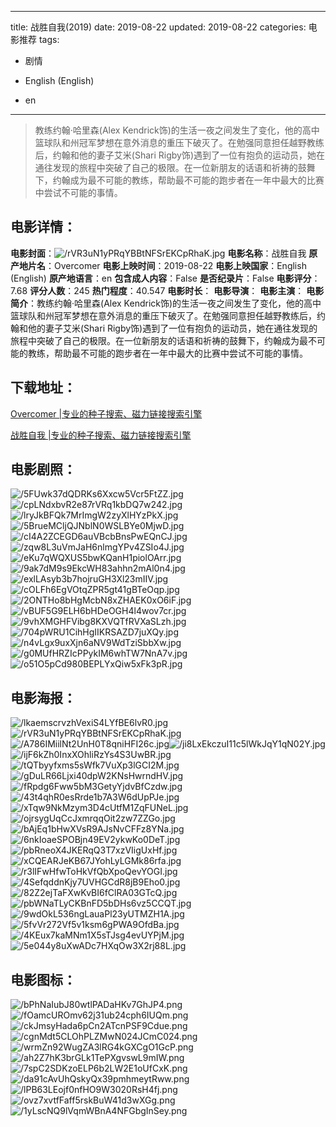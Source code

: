 
---
title: 战胜自我(2019)
date: 2019-08-22
updated: 2019-08-22
categories: 电影推荐
tags:
- 剧情

- English (English)
- en
---


> 教练约翰·哈里森(Alex Kendrick饰)的生活一夜之间发生了变化，他的高中篮球队和州冠军梦想在意外消息的重压下破灭了。在勉强同意担任越野教练后，约翰和他的妻子艾米(Shari Rigby饰)遇到了一位有抱负的运动员，她在通往发现的旅程中突破了自己的极限。在一位新朋友的话语和祈祷的鼓舞下，约翰成为最不可能的教练，帮助最不可能的跑步者在一年中最大的比赛中尝试不可能的事情。

## **电影详情**：

**电影封面**：<img src="https://image.tmdb.org/t/p/w200/rVR3uN1yPRqYBBtNFSrEKCpRhaK.jpg" alt="/rVR3uN1yPRqYBBtNFSrEKCpRhaK.jpg" title="/rVR3uN1yPRqYBBtNFSrEKCpRhaK.jpg">
**电影名称**：战胜自我
**原产地片名**：Overcomer
**电影上映时间**：2019-08-22
**电影上映国家**：English (English)
**原产地语言**：en
**包含成人内容**：False
**是否纪录片**：False
**电影评分**：7.68
**评分人数**：245
**热门程度**：40.547
**电影时长**：
**电影导演**：
**电影主演**：
**电影简介**：教练约翰·哈里森(Alex Kendrick饰)的生活一夜之间发生了变化，他的高中篮球队和州冠军梦想在意外消息的重压下破灭了。在勉强同意担任越野教练后，约翰和他的妻子艾米(Shari Rigby饰)遇到了一位有抱负的运动员，她在通往发现的旅程中突破了自己的极限。在一位新朋友的话语和祈祷的鼓舞下，约翰成为最不可能的教练，帮助最不可能的跑步者在一年中最大的比赛中尝试不可能的事情。

## **下载地址**：
[Overcomer |专业的种子搜索、磁力链接搜索引擎](https://movie.amd794.com:2083/?search=Overcomer&ordering=&mode=match_phrase&page_size=10&page=1)

[战胜自我 |专业的种子搜索、磁力链接搜索引擎](https://movie.amd794.com:2083/?search=%E6%88%98%E8%83%9C%E8%87%AA%E6%88%91&ordering=&mode=match_phrase&page_size=10&page=1)
 

## **电影剧照**：
<img src="https://image.tmdb.org/t/p/original/5FUwk37dQDRKs6Xxcw5Vcr5FtZZ.jpg" alt="/5FUwk37dQDRKs6Xxcw5Vcr5FtZZ.jpg" title="/5FUwk37dQDRKs6Xxcw5Vcr5FtZZ.jpg"><img src="https://image.tmdb.org/t/p/original/cpLNdxbvR2e87rVRq1kbDQ7w242.jpg" alt="/cpLNdxbvR2e87rVRq1kbDQ7w242.jpg" title="/cpLNdxbvR2e87rVRq1kbDQ7w242.jpg"><img src="https://image.tmdb.org/t/p/original/lryJkBFQk7MrImgW2zyXlHYzPkX.jpg" alt="/lryJkBFQk7MrImgW2zyXlHYzPkX.jpg" title="/lryJkBFQk7MrImgW2zyXlHYzPkX.jpg"><img src="https://image.tmdb.org/t/p/original/5BrueMCljQJNblN0WSLBYe0MjwD.jpg" alt="/5BrueMCljQJNblN0WSLBYe0MjwD.jpg" title="/5BrueMCljQJNblN0WSLBYe0MjwD.jpg"><img src="https://image.tmdb.org/t/p/original/cI4A2ZCEGD6auVBcbBnsPwEQnCJ.jpg" alt="/cI4A2ZCEGD6auVBcbBnsPwEQnCJ.jpg" title="/cI4A2ZCEGD6auVBcbBnsPwEQnCJ.jpg"><img src="https://image.tmdb.org/t/p/original/zqw8L3uVmJaH6nlmgYPv4ZSIo4J.jpg" alt="/zqw8L3uVmJaH6nlmgYPv4ZSIo4J.jpg" title="/zqw8L3uVmJaH6nlmgYPv4ZSIo4J.jpg"><img src="https://image.tmdb.org/t/p/original/eKu7qWQXUS5bwKQanH1piolOArr.jpg" alt="/eKu7qWQXUS5bwKQanH1piolOArr.jpg" title="/eKu7qWQXUS5bwKQanH1piolOArr.jpg"><img src="https://image.tmdb.org/t/p/original/9ak7dM9s9EkcWH83ahhn2mAl0n4.jpg" alt="/9ak7dM9s9EkcWH83ahhn2mAl0n4.jpg" title="/9ak7dM9s9EkcWH83ahhn2mAl0n4.jpg"><img src="https://image.tmdb.org/t/p/original/exlLAsyb3b7hojruGH3Xl23mIIV.jpg" alt="/exlLAsyb3b7hojruGH3Xl23mIIV.jpg" title="/exlLAsyb3b7hojruGH3Xl23mIIV.jpg"><img src="https://image.tmdb.org/t/p/original/cOLFh6EgVOtqZPR5gt41gBTeOqp.jpg" alt="/cOLFh6EgVOtqZPR5gt41gBTeOqp.jpg" title="/cOLFh6EgVOtqZPR5gt41gBTeOqp.jpg"><img src="https://image.tmdb.org/t/p/original/2ONTHo8bHgMcbN8xZHAEK0xO6iF.jpg" alt="/2ONTHo8bHgMcbN8xZHAEK0xO6iF.jpg" title="/2ONTHo8bHgMcbN8xZHAEK0xO6iF.jpg"><img src="https://image.tmdb.org/t/p/original/vBUF5G9ELH6bHDeOGH4l4wov7cr.jpg" alt="/vBUF5G9ELH6bHDeOGH4l4wov7cr.jpg" title="/vBUF5G9ELH6bHDeOGH4l4wov7cr.jpg"><img src="https://image.tmdb.org/t/p/original/9vhXMGHFVibg8KXVQTfRVXaSLzh.jpg" alt="/9vhXMGHFVibg8KXVQTfRVXaSLzh.jpg" title="/9vhXMGHFVibg8KXVQTfRVXaSLzh.jpg"><img src="https://image.tmdb.org/t/p/original/704pWRU1CihHgIIKRSAZD7juXQy.jpg" alt="/704pWRU1CihHgIIKRSAZD7juXQy.jpg" title="/704pWRU1CihHgIIKRSAZD7juXQy.jpg"><img src="https://image.tmdb.org/t/p/original/n4vLgx9uxXjn6aNV9WdTziSbbXw.jpg" alt="/n4vLgx9uxXjn6aNV9WdTziSbbXw.jpg" title="/n4vLgx9uxXjn6aNV9WdTziSbbXw.jpg"><img src="https://image.tmdb.org/t/p/original/g0MUfHRZIcPPykIM6whTW7NnA7v.jpg" alt="/g0MUfHRZIcPPykIM6whTW7NnA7v.jpg" title="/g0MUfHRZIcPPykIM6whTW7NnA7v.jpg"><img src="https://image.tmdb.org/t/p/original/o51O5pCd980BEPLYxQiw5xFk3pR.jpg" alt="/o51O5pCd980BEPLYxQiw5xFk3pR.jpg" title="/o51O5pCd980BEPLYxQiw5xFk3pR.jpg">

## **电影海报**：
<img src="https://image.tmdb.org/t/p/original/lkaemscrvzhVexiS4LYfBE6lvR0.jpg" alt="/lkaemscrvzhVexiS4LYfBE6lvR0.jpg" title="/lkaemscrvzhVexiS4LYfBE6lvR0.jpg"><img src="https://image.tmdb.org/t/p/original/rVR3uN1yPRqYBBtNFSrEKCpRhaK.jpg" alt="/rVR3uN1yPRqYBBtNFSrEKCpRhaK.jpg" title="/rVR3uN1yPRqYBBtNFSrEKCpRhaK.jpg"><img src="https://image.tmdb.org/t/p/original/A786IMiilNt2UnH0T8qniHFI26c.jpg" alt="/A786IMiilNt2UnH0T8qniHFI26c.jpg" title="/A786IMiilNt2UnH0T8qniHFI26c.jpg"><img src="https://image.tmdb.org/t/p/original/ji8LxEkczuI11c5lWkJqY1qN02Y.jpg" alt="/ji8LxEkczuI11c5lWkJqY1qN02Y.jpg" title="/ji8LxEkczuI11c5lWkJqY1qN02Y.jpg"><img src="https://image.tmdb.org/t/p/original/ijF6kZh0InxXOhliRzYs4S3UwBR.jpg" alt="/ijF6kZh0InxXOhliRzYs4S3UwBR.jpg" title="/ijF6kZh0InxXOhliRzYs4S3UwBR.jpg"><img src="https://image.tmdb.org/t/p/original/tQTbyyfxms5sWfk7VuXp3lGCI2M.jpg" alt="/tQTbyyfxms5sWfk7VuXp3lGCI2M.jpg" title="/tQTbyyfxms5sWfk7VuXp3lGCI2M.jpg"><img src="https://image.tmdb.org/t/p/original/gDuLR66Ljxi40dpW2KNsHwrndHV.jpg" alt="/gDuLR66Ljxi40dpW2KNsHwrndHV.jpg" title="/gDuLR66Ljxi40dpW2KNsHwrndHV.jpg"><img src="https://image.tmdb.org/t/p/original/fRpdg6Fww5bM3GetyYjdvBfCzdw.jpg" alt="/fRpdg6Fww5bM3GetyYjdvBfCzdw.jpg" title="/fRpdg6Fww5bM3GetyYjdvBfCzdw.jpg"><img src="https://image.tmdb.org/t/p/original/43t4qhR0esRrde1b7A3W6dUpPJe.jpg" alt="/43t4qhR0esRrde1b7A3W6dUpPJe.jpg" title="/43t4qhR0esRrde1b7A3W6dUpPJe.jpg"><img src="https://image.tmdb.org/t/p/original/xTqw9NkMzym3D4cUtfM1ZqFUNeL.jpg" alt="/xTqw9NkMzym3D4cUtfM1ZqFUNeL.jpg" title="/xTqw9NkMzym3D4cUtfM1ZqFUNeL.jpg"><img src="https://image.tmdb.org/t/p/original/ojrsygUqCcJxmrqqOit2zw7ZZGo.jpg" alt="/ojrsygUqCcJxmrqqOit2zw7ZZGo.jpg" title="/ojrsygUqCcJxmrqqOit2zw7ZZGo.jpg"><img src="https://image.tmdb.org/t/p/original/bAjEq1bHwXVsR9AJsNvCFFz8YNa.jpg" alt="/bAjEq1bHwXVsR9AJsNvCFFz8YNa.jpg" title="/bAjEq1bHwXVsR9AJsNvCFFz8YNa.jpg"><img src="https://image.tmdb.org/t/p/original/6nkIoaeSPOBjn49EV2ykwKo0DeT.jpg" alt="/6nkIoaeSPOBjn49EV2ykwKo0DeT.jpg" title="/6nkIoaeSPOBjn49EV2ykwKo0DeT.jpg"><img src="https://image.tmdb.org/t/p/original/pbRneoX4JKERqQ3T7xzVIigUxHf.jpg" alt="/pbRneoX4JKERqQ3T7xzVIigUxHf.jpg" title="/pbRneoX4JKERqQ3T7xzVIigUxHf.jpg"><img src="https://image.tmdb.org/t/p/original/xCQEARJeKB67JYohLyLGMk86rfa.jpg" alt="/xCQEARJeKB67JYohLyLGMk86rfa.jpg" title="/xCQEARJeKB67JYohLyLGMk86rfa.jpg"><img src="https://image.tmdb.org/t/p/original/r3lIFwHfwToHkVfQbXpoQevYOGI.jpg" alt="/r3lIFwHfwToHkVfQbXpoQevYOGI.jpg" title="/r3lIFwHfwToHkVfQbXpoQevYOGI.jpg"><img src="https://image.tmdb.org/t/p/original/4SefqddnKjy7UVHGCdR8jB9Eho0.jpg" alt="/4SefqddnKjy7UVHGCdR8jB9Eho0.jpg" title="/4SefqddnKjy7UVHGCdR8jB9Eho0.jpg"><img src="https://image.tmdb.org/t/p/original/82Z2ejTaFXwKvBI6fClRA03GTcQ.jpg" alt="/82Z2ejTaFXwKvBI6fClRA03GTcQ.jpg" title="/82Z2ejTaFXwKvBI6fClRA03GTcQ.jpg"><img src="https://image.tmdb.org/t/p/original/pbWNaTLyCKBnFD5bDHs6vz5CCQT.jpg" alt="/pbWNaTLyCKBnFD5bDHs6vz5CCQT.jpg" title="/pbWNaTLyCKBnFD5bDHs6vz5CCQT.jpg"><img src="https://image.tmdb.org/t/p/original/9wdOkL536ngLauaPl23yUTMZH1A.jpg" alt="/9wdOkL536ngLauaPl23yUTMZH1A.jpg" title="/9wdOkL536ngLauaPl23yUTMZH1A.jpg"><img src="https://image.tmdb.org/t/p/original/5fvVr272Vf5v1ksm6gPWA9OfdBa.jpg" alt="/5fvVr272Vf5v1ksm6gPWA9OfdBa.jpg" title="/5fvVr272Vf5v1ksm6gPWA9OfdBa.jpg"><img src="https://image.tmdb.org/t/p/original/4KEux7kaMNm1X5sTJsg4evUYPjM.jpg" alt="/4KEux7kaMNm1X5sTJsg4evUYPjM.jpg" title="/4KEux7kaMNm1X5sTJsg4evUYPjM.jpg"><img src="https://image.tmdb.org/t/p/original/5e044y8uXwADc7HXqOw3X2rj88L.jpg" alt="/5e044y8uXwADc7HXqOw3X2rj88L.jpg" title="/5e044y8uXwADc7HXqOw3X2rj88L.jpg">

## **电影图标**：
<img src="https://image.tmdb.org/t/p/original/bPhNaIubJ80wtlPADaHKv7GhJP4.png" alt="/bPhNaIubJ80wtlPADaHKv7GhJP4.png" title="/bPhNaIubJ80wtlPADaHKv7GhJP4.png"><img src="https://image.tmdb.org/t/p/original/fOamcUROmv62j31ub24cph6IUQm.png" alt="/fOamcUROmv62j31ub24cph6IUQm.png" title="/fOamcUROmv62j31ub24cph6IUQm.png"><img src="https://image.tmdb.org/t/p/original/ckJmsyHada6pCn2ATcnPSF9Cdue.png" alt="/ckJmsyHada6pCn2ATcnPSF9Cdue.png" title="/ckJmsyHada6pCn2ATcnPSF9Cdue.png"><img src="https://image.tmdb.org/t/p/original/cgnMdt5CLOhPLZMwN024JCmC024.png" alt="/cgnMdt5CLOhPLZMwN024JCmC024.png" title="/cgnMdt5CLOhPLZMwN024JCmC024.png"><img src="https://image.tmdb.org/t/p/original/wrmZn92WugZA3lRG4kGXCgO1GcP.png" alt="/wrmZn92WugZA3lRG4kGXCgO1GcP.png" title="/wrmZn92WugZA3lRG4kGXCgO1GcP.png"><img src="https://image.tmdb.org/t/p/original/ah2Z7hK3brGLk1TePXgvswL9mIW.png" alt="/ah2Z7hK3brGLk1TePXgvswL9mIW.png" title="/ah2Z7hK3brGLk1TePXgvswL9mIW.png"><img src="https://image.tmdb.org/t/p/original/7spC2SDKzoELP6b2LW2E1oUfCxK.png" alt="/7spC2SDKzoELP6b2LW2E1oUfCxK.png" title="/7spC2SDKzoELP6b2LW2E1oUfCxK.png"><img src="https://image.tmdb.org/t/p/original/da91cAvUhQskyQx39pmhmeytRww.png" alt="/da91cAvUhQskyQx39pmhmeytRww.png" title="/da91cAvUhQskyQx39pmhmeytRww.png"><img src="https://image.tmdb.org/t/p/original/lPB63LEojf0nfHO9W3020RsH4fj.png" alt="/lPB63LEojf0nfHO9W3020RsH4fj.png" title="/lPB63LEojf0nfHO9W3020RsH4fj.png"><img src="https://image.tmdb.org/t/p/original/ovz7xvtfFaff5rskBuW41d3wXGg.png" alt="/ovz7xvtfFaff5rskBuW41d3wXGg.png" title="/ovz7xvtfFaff5rskBuW41d3wXGg.png"><img src="https://image.tmdb.org/t/p/original/1yLscNQ9lVqmWBnA4NFGbgInSey.png" alt="/1yLscNQ9lVqmWBnA4NFGbgInSey.png" title="/1yLscNQ9lVqmWBnA4NFGbgInSey.png">
